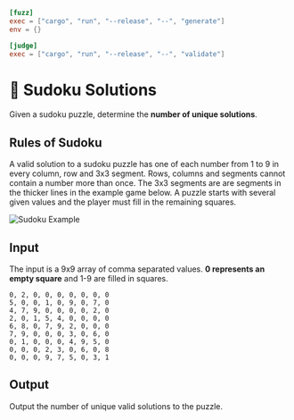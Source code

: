 ```toml
[fuzz]
exec = ["cargo", "run", "--release", "--", "generate"]
env = {}

[judge]
exec = ["cargo", "run", "--release", "--", "validate"]
```

# 🔢 Sudoku Solutions
Given a sudoku puzzle, determine the **number of unique solutions**.

## Rules of Sudoku
A valid solution to a sudoku puzzle has one of each number from 1 to 9 in every column, row and 3x3 segment. Rows, columns and segments cannot contain a number more than once. The 3x3 segments are are segments in the thicker lines in the example game below. A puzzle starts with several given values and the player must fill in the remaining squares.

![Sudoku Example](https://upload.wikimedia.org/wikipedia/commons/e/e0/Sudoku_Puzzle_by_L2G-20050714_standardized_layout.svg)

## Input
The input is a 9x9 array of comma separated values. **0 represents an empty square** and 1-9 are filled in squares.
```
0, 2, 0, 0, 0, 0, 0, 0, 0
5, 0, 0, 1, 0, 9, 0, 7, 0
4, 7, 9, 0, 0, 0, 0, 2, 0
2, 0, 1, 5, 4, 0, 0, 0, 0
6, 8, 0, 7, 9, 2, 0, 0, 0
7, 9, 0, 0, 0, 3, 0, 6, 0
0, 1, 0, 0, 0, 4, 9, 5, 0
0, 0, 0, 2, 3, 0, 6, 0, 8
0, 0, 0, 9, 7, 5, 0, 3, 1
```

## Output
Output the number of unique valid solutions to the puzzle.

